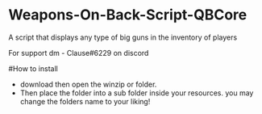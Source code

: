 # Weapons-On-Back-Script-QBCore
A script that displays any type of big guns in the inventory of players

For support dm - Clause#6229 on discord

#How to install
- download then open the winzip or folder.
- Then place the folder into a sub folder inside your resources. you may change the folders name to your liking!
